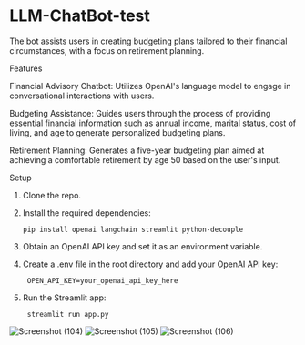 # LLM-ChatBot-test




  The bot assists users in creating budgeting plans tailored to their financial circumstances, with a focus on retirement planning.

Features

  Financial Advisory Chatbot: Utilizes OpenAI's language model to engage in conversational interactions with users.

  Budgeting Assistance: Guides users through the process of providing essential financial information such as annual income, marital status, cost of living, and age to generate personalized budgeting plans.

  Retirement Planning: Generates a five-year budgeting plan aimed at achieving a comfortable retirement by age 50 based on the user's input.

Setup

  1. Clone the repo.
  2. Install the required dependencies:
     
         pip install openai langchain streamlit python-decouple
         
  4. Obtain an OpenAI API key and set it as an environment variable.

  6. Create a .env file in the root directory and add your OpenAI API key:
     
          OPEN_API_KEY=your_openai_api_key_here
  7. Run the Streamlit app:
     
          streamlit run app.py



![Screenshot (104)](https://github.com/bhupendra1024/LLM-ChatBot-test/assets/68160975/8e378d65-4346-4341-a0a6-6051b6ddafa7)
![Screenshot (105)](https://github.com/bhupendra1024/LLM-ChatBot-test/assets/68160975/c22859b2-a368-466c-ab4f-6f87e78c68fb)
![Screenshot (106)](https://github.com/bhupendra1024/LLM-ChatBot-test/assets/68160975/c68ffbe3-31ab-4267-a37e-f98d4e4f78cc)






